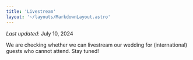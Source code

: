 ```yaml
---
title: 'Livestream'
layout: '~/layouts/MarkdownLayout.astro'
---
```


_Last updated_: July 10, 2024

We are checking whether we can livestream our wedding for (international) guests who cannot attend. Stay tuned!
